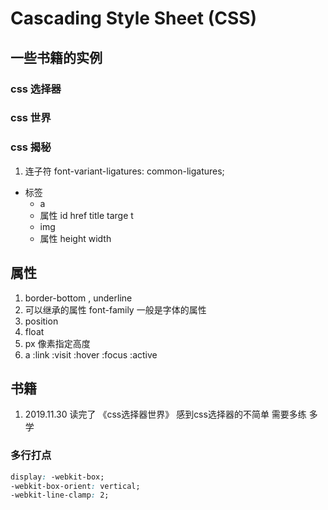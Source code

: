 # Cascading Style Sheet (CSS)

## 一些书籍的实例

### css 选择器

### css 世界

### css 揭秘

1. 连子符 font-variant-ligatures: common-ligatures;

- 标签
  - a
  - 属性 id href title targe t
  - img
  - 属性 height width
  
## 属性

1. border-bottom , underline
2. 可以继承的属性 font-family 一般是字体的属性
3. position
4. float
5. px 像素指定高度
6. a :link :visit :hover :focus :active

## 书籍

1. 2019.11.30 读完了 《css选择器世界》 感到css选择器的不简单 需要多练 多学

### 多行打点

```css
display: -webkit-box;
-webkit-box-orient: vertical;
-webkit-line-clamp: 2;
```
